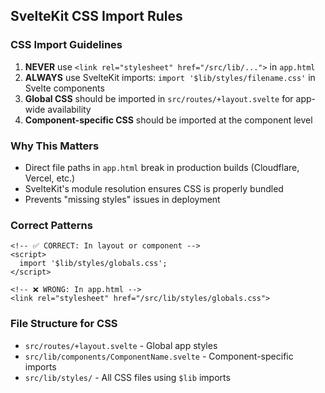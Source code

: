 ## SvelteKit CSS Import Rules

### CSS Import Guidelines
1. **NEVER** use `<link rel="stylesheet" href="/src/lib/...">` in `app.html`
2. **ALWAYS** use SvelteKit imports: `import '$lib/styles/filename.css'` in Svelte components
3. **Global CSS** should be imported in `src/routes/+layout.svelte` for app-wide availability
4. **Component-specific CSS** should be imported at the component level

### Why This Matters
- Direct file paths in `app.html` break in production builds (Cloudflare, Vercel, etc.)
- SvelteKit's module resolution ensures CSS is properly bundled
- Prevents "missing styles" issues in deployment

### Correct Patterns
```svelte
<!-- ✅ CORRECT: In layout or component -->
<script>
  import '$lib/styles/globals.css';
</script>

<!-- ❌ WRONG: In app.html -->
<link rel="stylesheet" href="/src/lib/styles/globals.css">
```

### File Structure for CSS
- `src/routes/+layout.svelte` - Global app styles
- `src/lib/components/ComponentName.svelte` - Component-specific imports
- `src/lib/styles/` - All CSS files using `$lib` imports